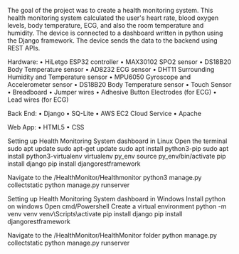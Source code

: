 The goal of the project was to create a health monitoring system. This health monitoring system calculated the user's heart rate, blood oxygen levels, body temperature, ECG, and also the room temperature and humidity. 
The device is connected to a dashboard written in python using the Django framework. The device sends the data to the backend using REST APIs.

Hardware:
• HiLetgo ESP32 controller
• MAX30102 SPO2 sensor
• DS18B20 Body Temperature sensor
• AD8232 ECG sensor
• DHT11 Surrounding Humidity and Temperature sensor
• MPU6050 Gyroscope and Accelerometer sensor
• DS18B20 Body Temperature sensor
• Touch Sensor
• Breadboard
• Jumper wires
• Adhesive Button Electrodes (for ECG)
• Lead wires (for ECG)

Back End:
• Django
• SQ-Lite
• AWS EC2 Cloud Service
• Apache

Web App:
• HTML5
• CSS

Setting up Health Monitoring System dashboard in Linux
Open the terminal
sudo apt update
sudo apt-get update
sudo apt install python3-pip
sudo apt install python3-virtualenv
virtualenv py_env
source py_env/bin/activate
pip install django
pip install djangorestframework

Navigate to the /HealthMonitor/Healthmonitor
python3 manage.py collectstatic
python manage.py runserver 

Setting up Health Monitoring System dashboard in Windows
Install python on windows
Open cmd/Powershell
Create a virtual environment
python -m venv venv
venv\Scripts\activate
pip install django
pip install djangorestframework

Navigate to the /HealthMonitor/HealthMonitor folder
python manage.py collectstatic
python manage.py runserver 
